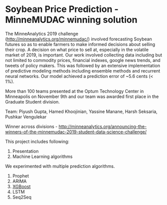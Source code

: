 # Soybean Price Prediction - MinneMUDAC winning solution

The MinneAnalytics 2019 challenge (http://minneanalytics.org/minnemudac/) involved forecasting Soybean futures so as to enable farmers to make informed decisions about selling their crop. A decision on what price to sell at, especially in the volatile market of 2019, is important. Our work involved collecting data including but not limited to commodity prices, financial indexes, google news trends, and tweets of policy makers. This was followed by an extensive implementation of predictive modeling methods including ensemble methods and recurrent neural networks. Our model achieved a prediction error of ~5.6 cents (< 1%).


More than 100 teams presented at the Optum Technology Center in Minneapolis on November 9th and our team was awarded first place in the Graduate Student division. 


Team: Piyush Gupta, Hamed Khoojinian, Yassine Manane, Harsh Seksaria, Pushkar Vengulekar

Winner across divisions - http://minneanalytics.org/announcing-the-winners-of-the-minnemudac-2019-student-data-science-challenge/



This project includes following:
1. Presentation 
2. Machine Learning algorithms 


We experimented with multiple prediction algorithms.
1. Prophet 
2. ARIMA 
3. [XGBoost](https://github.com/guptapiyush340/Soybean-Price-Prediction---MinneMUDAC-winning-solution/blob/master/MinneMUDAC%20Final%20Model%20-%20XGBoost%20with%20Hyper-parameter%20tuning.ipynb)
4. LSTM 
5. Seq2Seq
